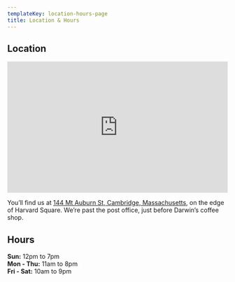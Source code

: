 ```yaml
---
templateKey: location-hours-page
title: Location & Hours
---
```

## Location

 <p><iframe style="background:#E5E3DF" scrolling="no" marginheight="0" marginwidth="0" src="https://maps.google.com/maps?f=q&amp;source=s_q&amp;hl=en&amp;geocode=&amp;q=144%2BMt%2BAuburn%2BSt%2BCambridge%2C%2BMA(PLANET+RECORDS)&amp;ie=UTF8&amp;z=15&amp;t=m&amp;iwloc=near&amp;output=embed" width="100%" height="300" frameborder="0"></iframe></p>

You’ll find us at [144 Mt Auburn St, Cambridge, Massachusetts](https://www.google.com/maps/place/Planet+Records/@42.3738888,-71.1270337,17z/data=!3m1!4b1!4m5!3m4!1s0x89e3775d50bae105:0xe21fcad79f7dfcaf!8m2!3d42.3738888!4d-71.124845), on the edge of Harvard Square. We’re past the post office, just before Darwin’s coffee shop. 

## Hours

**Sun:** 12pm to 7pm\
**Mon - Thu:** 11am to 8pm\
**Fri - Sat:** 10am to 9pm
